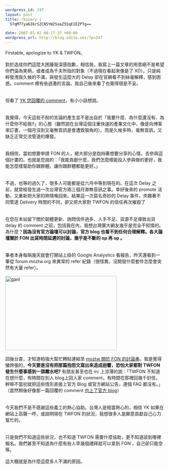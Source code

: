 ```yaml
--- 
wordpress_id: 247
layout: post
title: !binary |
  57qM77ya6I6r5ZCN5YW25aaZ55qEIEZPTg==

date: 2007-01-02 08:17:37 +08:00
wordpress_url: http://blog.xdite.net/?p=247
---
```

Firstable, apologize to YK &amp; TWFON。<br /><br />對於造成你們這麼大困擾我深感抱歉，相信我，我寫上一篇文章的用意絕不是希望你們淪為笑柄，或者成為千夫所指的對象（不過現在看起來像是了 XD）。只是純粹發洩我久候的不滿，與發生這麼大的 Delay 卻在官網看不到絲毫解釋，感到困惑。comment 裡有些過激的言論，我自己後來看了也覺得很是不妥。<br /><br /><br />但看了 <a href="http://blog.xdite.net/?p=243#comment-3886">YK 您回覆的 comment</a>，有小小話想說。<br /><br /><br />我覺得，今天這些不耐的言論的產生並不是出自於「我要什麼、為什麼還沒有、為什麼你不給我!!」的心態（雖然說在台灣這個注重快速的產業文化中，像是向博客來訂書，一個月沒到又毫無音訊是會遭致狠角的）。而是久候多時，毫無音訊，又缺乏正常交流管道的爆發。<br /><br /><br />我相信，當初想要申請 FON 的人，絕大部分是抱持著想要分享的心情，去參與這個計畫的。也就是您說的：「我能貢獻什麼，我們怎麼樣能投入參與做的更好，我能怎麼樣幫助你跟群體，讓你跟群體都能更好。」<br /><br /><br />不過，也等的過久了，很多人可能都是從六月中等到現在的。在這次 Delay 之前，就曾經發生過一次台灣官方兩三個月渺無音訊之事。幸好後來的 promote 活動，又重新把大家的熱情喚回來。結果這一次莫名奇妙的 Delay 事件，夾雜著不同管道 Delivery 時間的不同，卻又把大家對 TWFON 的信任再次摧毀了<br /><br /><br />在您在本站留下關於韌體更新、詢問信件過多、人手不足、貨源不足導致出貨 delay 的 comment 之前，包括我在內，我想台灣廣大網友幾乎是完全不知情的。為什麼？<strong>因為沒有官方論壇可以討論，官方 blog 也看不到任何合理解釋。各大論壇關於 FON 出貨時間延遲的討論，幾乎是不斷的 op 再 op 。</strong><br /><br /><br />筆者本身每隔幾天就會打開站上掛的 Google Analystics 看報告，昨天還看到一筆從 forum.moztw.org 來異常的 refer 紀錄（很怪異，沒開發什麼套件怎麼會突然有大量 refer）。<br /><br /><a href="http://www.flickr.com/photos/14765209@N00/341624055/" title="Photo Sharing"><img width="353" height="235" src="http://farm1.static.flickr.com/135/341624055_b7d88debe9.jpg" alt="ganl" /></a><br /><br />回後台查，才知道柏強大幫忙轉貼連結至 <a href="http://forum.moztw.org/viewtopic.php?t=16702&amp;postdays=0&amp;postorder=asc&amp;start=300">moztw 關於 FON 的討論串</a>。我是覺得蠻誇張的，<strong>今天要是沒有把那篇抱怨文寫出來造成迴響，恐怕大家都對 TWFON 發生什麼事感到一頭霧水吧? </strong>有朋友甚至也在 irc 上涼薄的說：「TWFON 不知道在想什麼，有時間在別人 blog上回人家 comment，有時間在那裡回幾千封信，幹嘛不當初就把這些情形直接上官方 Blog 或官方網站公告，連個 FAQ 都沒有。」（當然稍後好像那一篇回覆的 comment <a href="http://blog.yam.com/twfon/article/7310202">也上了官方 blog</a>）<br /><br /><br />今天我們不是不感謝這些義工的熱心協助。台灣人是相當熱心的，相信 YK 如果在網站上高聲一呼，或說明現在 TWFON 的狀況，我想很多人是願意貢獻自己心力幫忙的。<br /><br /><br />只是我們不知道這些狀況，也不知道 TWFON 需要什麼協助，更不知道該到哪裡報名。我們甚至不知道為什麼有些人早幾個禮拜就可以拿到 FON ，自己卻只能空等。<br /><br />這大概就是為什麼這麼多人不滿的原因。
